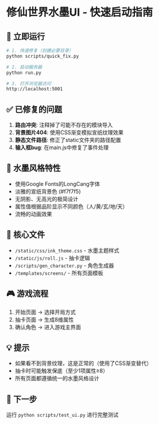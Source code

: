 # 修仙世界水墨UI - 快速启动指南

## 🎯 立即运行

```bash
# 1. 快速修复（创建必要目录）
python scripts/quick_fix.py

# 2. 启动服务器
python run.py

# 3. 打开浏览器访问
http://localhost:5001
```

## ✅ 已修复的问题

1. **路由冲突**: 注释掉了可能不存在的模块导入
2. **背景图片404**: 使用CSS渐变模拟宣纸纹理效果
3. **静态文件路径**: 修正了static文件夹的路径配置
4. **输入框bug**: 在main.js中修复了事件处理

## 🎨 水墨风格特性

- 使用Google Fonts的LongCang字体
- 淡雅的宣纸背景色 (#f7f7f5)
- 无阴影、无高光的极简设计
- 属性值根据品阶显示不同颜色（人/黄/玄/地/天）
- 流畅的动画效果

## 📁 核心文件

- `/static/css/ink_theme.css` - 水墨主题样式
- `/static/js/roll.js` - 抽卡逻辑
- `/scripts/gen_character.py` - 角色生成器
- `/templates/screens/` - 所有页面模板

## 🎮 游戏流程

1. 开始页面 → 选择开局方式
2. 抽卡页面 → 生成8维属性
3. 确认角色 → 进入游戏主界面

## 💡 提示

- 如果看不到背景纹理，这是正常的（使用了CSS渐变替代）
- 抽卡时可能触发保底（至少1项属性≥8）
- 所有页面都遵循统一的水墨风格设计

## 🚀 下一步

运行 `python scripts/test_ui.py` 进行完整测试
